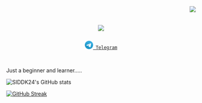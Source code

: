 <img align="right" src="https://visitor-badge.laobi.icu/badge?page_id=SIDDK24.SIDDK24">

<h1 align="center">
  <a href="https://git.io/typing-svg">
    <img src="https://readme-typing-svg.herokuapp.com/?lines=Hello,+There!+👋;I+am+Siddhesh+Koyande...;Nice+to+meet+you!&center=true&size=30">
  </a>
</h1>

<p align="center">
    <code><a href="https://t.me/SIDDK" title="Gmail"><img width="22"src="https://github.com/SIDDK24/SIDDK24/blob/main/icons/Telegram.png"> Telegram</a></code>
</p>
<br />

Just a beginner and learner.....
<p align="center">

![SIDDK24's GitHub stats](https://github-readme-stats.vercel.app/api?username=SIDDK24&show_icons=true&count_private=true&theme=yeblu)

[![GitHub Streak](https://github-readme-streak-stats.herokuapp.com?user=SIDDK24&theme=soft-green)](https://git.io/streak-stats)

</p>

